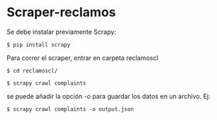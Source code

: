 # Scraper-reclamos

Se debe instalar previamente Scrapy:

```
$ pip install scrapy
```

Para correr el scraper, entrar en carpeta reclamoscl

```
$ cd reclamoscl/

$ scrapy crawl complaints
```

se puede añadir la opción -o para guardar los datos en un archivo. Ej:

```
$ scrapy crawl complaints -o output.json
```
